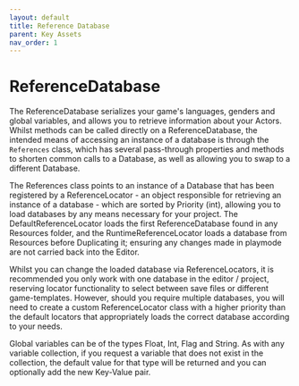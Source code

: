 ```yaml
---
layout: default
title: Reference Database
parent: Key Assets
nav_order: 1
---
```


# ReferenceDatabase

The ReferenceDatabase serializes your game's languages, genders and  global variables, and allows you to retrieve information about your Actors. Whilst methods can be called directly on a ReferenceDatabase, the intended means of accessing an instance of a database is through the `References` class, which has several pass-through properties and methods to shorten common calls to a Database, as well as allowing you to swap to a different Database.

The References class points to an instance of a Database that has been registered by a ReferenceLocator - an object responsible for retrieving an instance of a database - which are sorted by Priority (int), allowing you to load databases by any means necessary for your project. The DefaultReferenceLocator loads the first ReferenceDatabase found in any Resources folder, and the RuntimeReferenceLocator loads a database from Resources before Duplicating it; ensuring any changes made in playmode are not carried back into the Editor.

Whilst you can change the loaded database via ReferenceLocators, it is recommended you only work with one database in the editor / project, reserving locator functionality to select between save files or different game-templates. However, should you require multiple databases, you will need to create a custom ReferenceLocator class with a higher priority than the default locators that appropriately loads the correct database according to your needs.  

Global variables can be of the types Float, Int, Flag and String. As with any variable collection, if you request a variable that does not exist in the collection, the default value for that type will be returned and you can optionally add the new Key-Value pair.
